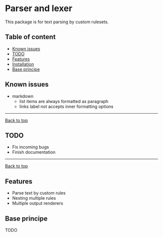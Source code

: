 # Parser and lexer

This package is for text parsing by custom rulesets.

## Table of content

* [Known issues](#known-issues)
* [TODO](#todo)
* [Features](#features)
* [Installation](#installation)
* [Base principe](#base-principe)

## Known issues

* markdown
  * list items are always formatted as paragraph
  * links label not accepts inner formatting options

---
[Back to top][top]

## TODO

* Fix incoming bugs
* Finish documentation

---
[Back to top][top]

## Features

* Parse text by custom rules
* Nesting multiple rules
* Multiple output renderers

## Base principe

TODO

[top]: #parser-and-lexer